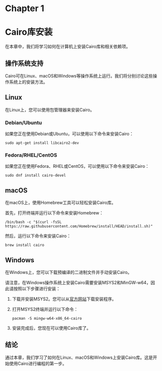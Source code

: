 # Chapter 1

# Cairo库安装

在本章中，我们将学习如何在计算机上安装Cairo库和相关依赖项。

## 操作系统支持

Cairo可在Linux、macOS和Windows等操作系统上运行。我们将分别讨论这些操作系统上的安装方法。

## Linux

在Linux上，您可以使用包管理器来安装Cairo。

### Debian/Ubuntu

如果您正在使用Debian或Ubuntu，可以使用以下命令来安装Cairo：

```
sudo apt-get install libcairo2-dev
```

### Fedora/RHEL/CentOS

如果您正在使用Fedora、RHEL或CentOS，可以使用以下命令来安装Cairo：

```
sudo dnf install cairo-devel
```

## macOS

在macOS上，使用Homebrew工具可以轻松安装Cairo库。

首先，打开终端并运行以下命令来安装Homebrew：

```
/bin/bash -c "$(curl -fsSL https://raw.githubusercontent.com/Homebrew/install/HEAD/install.sh)"
```

然后，运行以下命令来安装Cairo：

```
brew install cairo
```

## Windows

在Windows上，您可以下载预编译的二进制文件并手动安装Cairo。

请注意，在Windows操作系统上安装Cairo需要安装MSYS2和MinGW-w64，因此请按照以下步骤进行安装：

1. 下载并安装MSYS2。您可以从[官方网站](https://www.msys2.org/)下载安装程序。

2. 打开MSYS2终端并运行以下命令：

   ```
   pacman -S mingw-w64-x86_64-cairo
   ```

3. 安装完成后，您现在可以使用Cairo库了。

## 结论

通过本章，我们学习了如何在Linux、macOS和Windows上安装Cairo库。这是开始使用Cairo进行编程的第一步。
